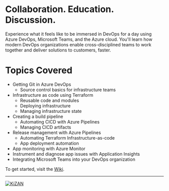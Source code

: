# Collaboration. Education. Discussion.
Experience what it feels like to be immersed in DevOps for a day using Azure DevOps, Microsoft Teams, and the Azure cloud. You'll learn how modern DevOps organizations enable cross-disciplined teams to work together and deliver solutions to customers, faster. 
 
# Topics Covered
- Getting Git in Azure DevOps
    - Source control basics for infrastructure teams
- Infrastructure as code using Terraform
    - Reusable code and modules
    - Deploying infrastructure
    - Managing infrastructure state
- Creating a build pipeline
    - Automating CICD with Azure Pipelines
    - Managing CICD artifacts
- Release management with Azure Pipelines
    - Automating Terraform Infrastructure-as-code
    - App deployment automation
- App monitoring with Azure Monitor
- Instrument and diagnose app issues with Application Insights
- Integrating Microsoft Teams into your DevOps organization

To get started, visit the [Wiki](https://dev.azure.com/kizantech/DevOps-in-a-Day/_wiki/wikis/Workshop%20Guide/1014/Introduction).

----
[![KiZAN](/images/kizan-logo.png)](https://www.kizan.com)